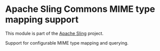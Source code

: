 # Apache Sling Commons MIME type mapping support

This module is part of the [Apache Sling](https://sling.apache.org) project.

Support for configurable MIME type mapping and querying.

